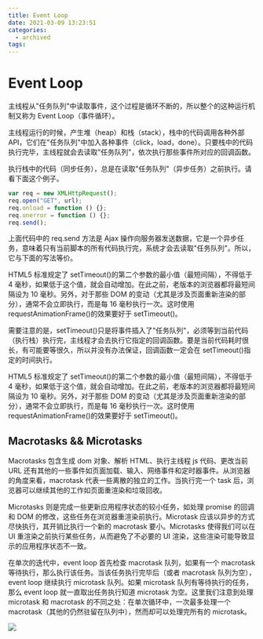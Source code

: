 ```yaml
---
title: Event Loop
date: 2021-03-09 13:23:51
categories:
  - archived
tags:
---
```


# Event Loop

主线程从"任务队列"中读取事件，这个过程是循环不断的，所以整个的这种运行机制又称为 Event Loop（事件循环）。

主线程运行的时候，产生堆（heap）和栈（stack），栈中的代码调用各种外部 API，它们在"任务队列"中加入各种事件（click，load，done）。只要栈中的代码执行完毕，主线程就会去读取"任务队列"，依次执行那些事件所对应的回调函数。

执行栈中的代码（同步任务），总是在读取"任务队列"（异步任务）之前执行。请看下面这个例子。

```javascript
var req = new XMLHttpRequest();
req.open("GET", url);
req.onload = function () {};
req.onerror = function () {};
req.send();
```

上面代码中的 req.send 方法是 Ajax 操作向服务器发送数据，它是一个异步任务，意味着只有当前脚本的所有代码执行完，系统才会去读取"任务队列"。所以，它与下面的写法等价。

HTML5 标准规定了 setTimeout()的第二个参数的最小值（最短间隔），不得低于 4 毫秒，如果低于这个值，就会自动增加。在此之前，老版本的浏览器都将最短间隔设为 10 毫秒。另外，对于那些 DOM 的变动（尤其是涉及页面重新渲染的部分），通常不会立即执行，而是每 16 毫秒执行一次。这时使用 requestAnimationFrame()的效果要好于 setTimeout()。

需要注意的是，setTimeout()只是将事件插入了"任务队列"，必须等到当前代码（执行栈）执行完，主线程才会去执行它指定的回调函数。要是当前代码耗时很长，有可能要等很久，所以并没有办法保证，回调函数一定会在 setTimeout()指定的时间执行。

HTML5 标准规定了 setTimeout()的第二个参数的最小值（最短间隔），不得低于 4 毫秒，如果低于这个值，就会自动增加。在此之前，老版本的浏览器都将最短间隔设为 10 毫秒。另外，对于那些 DOM 的变动（尤其是涉及页面重新渲染的部分），通常不会立即执行，而是每 16 毫秒执行一次。这时使用 requestAnimationFrame()的效果要好于 setTimeout()。

## Macrotasks && Microtasks

Macrotasks 包含生成 dom 对象、解析 HTML、执行主线程 js 代码、更改当前 URL 还有其他的一些事件如页面加载、输入、网络事件和定时器事件。从浏览器的角度来看，macrotask 代表一些离散的独立的工作。当执行完一个 task 后，浏览器可以继续其他的工作如页面重渲染和垃圾回收。

Microtasks 则是完成一些更新应用程序状态的较小任务，如处理 promise 的回调和 DOM 的修改，这些任务在浏览器重渲染前执行。Microtask 应该以异步的方式尽快执行，其开销比执行一个新的 macrotask 要小。Microtasks 使得我们可以在 UI 重渲染之前执行某些任务，从而避免了不必要的 UI 渲染，这些渲染可能导致显示的应用程序状态不一致。

在单次的迭代中，event loop 首先检查 macrotask 队列，如果有一个 macrotask 等待执行，那么执行该任务。当该任务执行完毕后（或者 macrotask 队列为空），event loop 继续执行 microtask 队列。如果 microtask 队列有等待执行的任务，那么 event loop 就一直取出任务执行知道 microtask 为空。这里我们注意到处理 microtask 和 macrotask 的不同之处：在单次循环中，一次最多处理一个 macrotask（其他的仍然驻留在队列中），然而却可以处理完所有的 microtask。

![](https://user-gold-cdn.xitu.io/2019/1/10/1683877ba9aab056?imageView2/0/w/1280/h/960/ignore-error/1)
